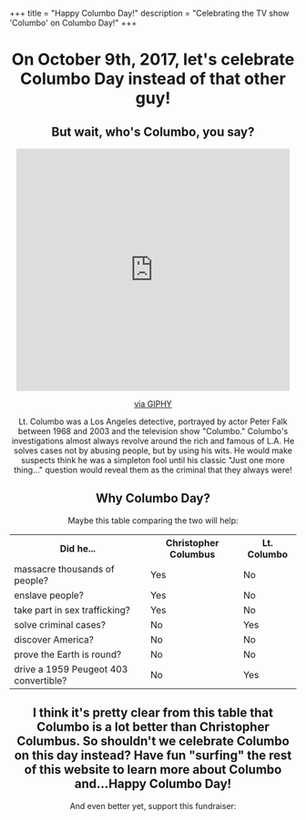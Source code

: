 +++
title = "Happy Columbo Day!"
description = "Celebrating the TV show 'Columbo' on Columbo Day!"
+++

<center>
<h1>On October 9th, 2017, let's celebrate Columbo Day instead of that other guy!</h1>

<h2>But wait, who's Columbo, you say?</h2>

<iframe src="https://giphy.com/embed/ylyUQm2pCWo5yLfFEQ" width="480" height="426" frameBorder="0" class="giphy-embed" allowFullScreen></iframe><p><a href="https://giphy.com/gifs/bad-ass-detective-columbo-ylyUQm2pCWo5yLfFEQ">via GIPHY</a></p>

Lt. Columbo was a Los Angeles detective, portrayed by actor Peter Falk between 1968 and 2003 and the television show "Columbo." Columbo's investigations almost always revolve around the rich and famous of L.A. He solves cases not by abusing people, but by using his wits. He would make suspects think he was a simpleton fool until his classic "Just one more thing..." question would reveal them as the criminal that they always were!

<h2>Why Columbo Day?</h2>

Maybe this table comparing the two will help:

<table>
  <tr>
    <th>Did he...</th>
    <th>Christopher Columbus</th>
    <th>Lt. Columbo</th>
  </tr>
  <tr>
    <td>massacre thousands of people?</td>
    <td>Yes</td>
    <td>No</td>
  </tr>
  <tr>
    <td>enslave people?</td>
    <td>Yes</td>
    <td>No</td>
  </tr>
  <tr>
    <td>take part in sex trafficking?</td>
    <td>Yes</td>
    <td>No</td>
  </tr>
  <tr>
    <td>solve criminal cases?</td>
    <td>No</td>
    <td>Yes</td>
  </tr>  
  <tr>
    <td>discover America?</td>
    <td>No</td>
    <td>No</td>
  </tr>
  <tr>
    <td>prove the Earth is round?</td>
    <td>No</td>
    <td>No</td>
  </tr>
  <tr>
    <td>drive a 1959 Peugeot 403 convertible?</td>
    <td>No</td>
    <td>Yes</td>
  </tr>
</table>

<h2>I think it's pretty clear from this table that Columbo is a lot better than Christopher Columbus. So shouldn't we celebrate Columbo on this day instead? Have fun "surfing" the rest of this website to learn more about Columbo and...Happy Columbo Day!</h2>

And even better yet, support this fundraiser:

<iframe class='gfm-media-widget' image='1' coinfo='1' width='100%' height='100%' frameborder='0' id='indigenous-peoples-day-event-funds'></iframe><script src='//funds.gofundme.com/js/5.0/media-widget.js'></script>

And then read what people are saying about #ColumboDay:<p>

<blockquote class="twitter-tweet" data-lang="en"><p lang="en" dir="ltr">&quot;One more thing. When you were &#39;discovering&#39; America, was there anyone else there at the time?&quot; <a href="https://twitter.com/hashtag/ColumboDay?src=hash&amp;ref_src=twsrc%5Etfw">#ColumboDay</a></p>&mdash; Jacob Brogan (@Jacob_Brogan) <a href="https://twitter.com/Jacob_Brogan/status/785607104585469952?ref_src=twsrc%5Etfw">October 10, 2016</a></blockquote>
<script async src="//platform.twitter.com/widgets.js" charset="utf-8"></script>

<blockquote class="twitter-tweet" data-lang="en"><p lang="en" dir="ltr">Happy Columbo Day. 2017 the marathon continues with No Time To Die <a href="https://twitter.com/hashtag/columbo?src=hash&amp;ref_src=twsrc%5Etfw">#columbo</a> <a href="https://twitter.com/hashtag/columboday?src=hash&amp;ref_src=twsrc%5Etfw">#columboday</a> <a href="https://t.co/E7sca2TFxS">pic.twitter.com/E7sca2TFxS</a></p>&mdash; paul marlier (@paul_marlier) <a href="https://twitter.com/paul_marlier/status/917398993885331457?ref_src=twsrc%5Etfw">October 9, 2017</a></blockquote>
<script async src="//platform.twitter.com/widgets.js" charset="utf-8"></script>

<blockquote class="twitter-tweet" data-lang="en"><p lang="en" dir="ltr">Let&#39;s just change it to <a href="https://twitter.com/hashtag/ColumboDay?src=hash&amp;ref_src=twsrc%5Etfw">#ColumboDay</a>?</p>&mdash; Eugene Mirman (@EugeneMirman) <a href="https://twitter.com/EugeneMirman/status/917391704696737792?ref_src=twsrc%5Etfw">October 9, 2017</a></blockquote>
<script async src="//platform.twitter.com/widgets.js" charset="utf-8"></script>

<blockquote class="twitter-tweet" data-lang="en"><p lang="en" dir="ltr">For <a href="https://twitter.com/hashtag/ColumboDay?src=hash&amp;ref_src=twsrc%5Etfw">#ColumboDay</a><br>A comparison of two statues:<br>Columbo statue in Budapest;<br>Columbus statue in San Juan, Puerto Rico.<br>Thoughts? <a href="https://t.co/9AXhVzmtRd">pic.twitter.com/9AXhVzmtRd</a></p>&mdash; c0nc0rdance (@c0nc0rdance) <a href="https://twitter.com/c0nc0rdance/status/785515823561527296?ref_src=twsrc%5Etfw">October 10, 2016</a></blockquote>
<script async src="//platform.twitter.com/widgets.js" charset="utf-8"></script>

<blockquote class="twitter-tweet" data-lang="en"><p lang="en" dir="ltr">Happy <a href="https://twitter.com/hashtag/ColumboDay?src=hash&amp;ref_src=twsrc%5Etfw">#ColumboDay</a><br>In addition to acting, Peter Falk was an accomplished sketch artist, chess aficionado. <a href="https://t.co/ftqG9yAmQx">pic.twitter.com/ftqG9yAmQx</a></p>&mdash; c0nc0rdance (@c0nc0rdance) <a href="https://twitter.com/c0nc0rdance/status/785514823454892033?ref_src=twsrc%5Etfw">October 10, 2016</a></blockquote>
<script async src="//platform.twitter.com/widgets.js" charset="utf-8"></script>

<blockquote class="twitter-tweet" data-lang="en"><p lang="en" dir="ltr">How will YOU be celebrating? <a href="https://twitter.com/hashtag/ColumboDay?src=hash&amp;ref_src=twsrc%5Etfw">#ColumboDay</a> <a href="https://twitter.com/hashtag/ColumbusDay?src=hash&amp;ref_src=twsrc%5Etfw">#ColumbusDay</a> <a href="https://twitter.com/hashtag/OneMoreThing?src=hash&amp;ref_src=twsrc%5Etfw">#OneMoreThing</a> <a href="https://twitter.com/hashtag/IndigenousPeoplesDay?src=hash&amp;ref_src=twsrc%5Etfw">#IndigenousPeoplesDay</a> I ignore the ancient, Italian to solve mysteries. <a href="https://t.co/Iu8kMUktj9">pic.twitter.com/Iu8kMUktj9</a></p>&mdash; WendyGoeldnerHermes (@wendyblazer65) <a href="https://twitter.com/wendyblazer65/status/917381230185910272?ref_src=twsrc%5Etfw">October 9, 2017</a></blockquote>
<script async src="//platform.twitter.com/widgets.js" charset="utf-8"></script>

<blockquote class="twitter-tweet" data-lang="en"><p lang="en" dir="ltr">I know it might not be &quot;P.C.&quot; to say it, but I&#39;d like to wish everyone a Happy Columbo Day <a href="https://t.co/WBjer1LyEg">https://t.co/WBjer1LyEg</a> <a href="https://twitter.com/hashtag/columboday?src=hash&amp;ref_src=twsrc%5Etfw">#columboday</a></p>&mdash; Doogie Horner (@DoogieHorner) <a href="https://twitter.com/DoogieHorner/status/917406456563027969?ref_src=twsrc%5Etfw">October 9, 2017</a></blockquote>
<script async src="//platform.twitter.com/widgets.js" charset="utf-8"></script>

</center>
